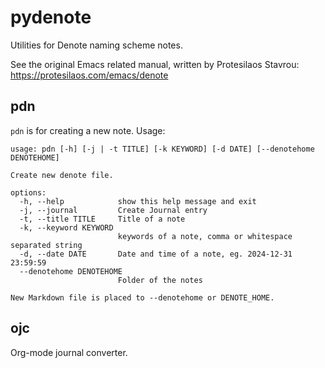 # pydenote
Utilities for Denote naming scheme notes.

See the original Emacs related manual, written by Protesilaos Stavrou: <https://protesilaos.com/emacs/denote>

## pdn

`pdn` is for creating a new note. Usage:

```text
usage: pdn [-h] [-j | -t TITLE] [-k KEYWORD] [-d DATE] [--denotehome DENOTEHOME]

Create new denote file.

options:
  -h, --help            show this help message and exit
  -j, --journal         Create Journal entry
  -t, --title TITLE     Title of a note
  -k, --keyword KEYWORD
                        keywords of a note, comma or whitespace separated string
  -d, --date DATE       Date and time of a note, eg. 2024-12-31 23:59:59
  --denotehome DENOTEHOME
                        Folder of the notes

New Markdown file is placed to --denotehome or DENOTE_HOME.
```

## ojc

Org-mode journal converter.
